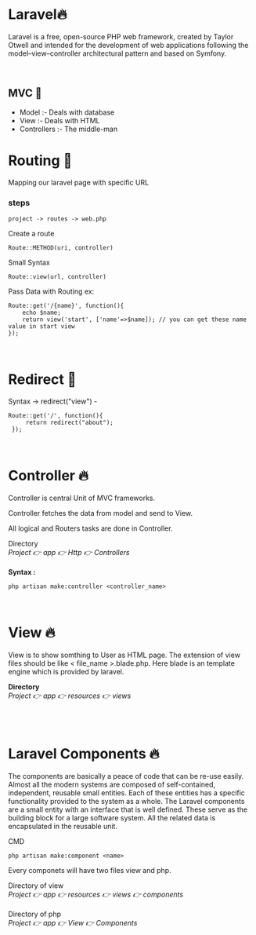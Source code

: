 # Laravel🔥
<p>Laravel is a free, open-source PHP web framework, created by Taylor Otwell and intended for the development of web applications following the model–view–controller architectural pattern and based on Symfony.</p><br/>

## MVC 🚀
* Model  :- Deals with database
* View :- Deals with HTML
* Controllers :- The middle-man

# Routing 🚀
<p>Mapping our laravel page with specific URL</p>

### steps
``` 
project -> routes -> web.php
``` 
Create a route
```
Route::METHOD(uri, controller)
 ```
 Small Syntax

 ```
 Route::view(url, controller)
 ```
 Pass Data with Routing  ex:
 ```
 Route::get('/{name}', function(){
     echo $name;
     return view('start', ['name'=>$name]); // you can get these name value in start view
 });
 ```
 <br/>

 # Redirect 🚀

Syntax -> redirect("view") -

```
Route::get('/', function(){
     return redirect("about");
 });
```
<br/>

# Controller 🔥
<p>Controller is central Unit of MVC frameworks.</p>
<p>Controller fetches the data from model and send to View.</p>
<p>All logical and Routers tasks are done in Controller.</p>
Directory<br/>
<i>Project 👉 app 👉 Http 👉 Controllers</i>
<br/>
<br/>
<b>Syntax :</b>

```
php artisan make:controller <controller_name>
```
<br/>

# View 🔥

<p>View is to show somthing to User as HTML page. The extension of view  files should be like < file_name >.blade.php. Here blade is an template engine which is provided by laravel.</p>

<b>Directory</b><br/>
<i> Project 👉 app 👉 resources 👉 views </i>

<br/>
<br/>

# Laravel Components 🔥
<p>The components are basically a peace of code that can be re-use easily. <br/>Almost all the modern systems are composed of self-contained, independent, reusable small entities. Each of these entities has a specific functionality provided to the system as a whole. The Laravel components are a small entity with an interface that is well defined. These serve as the building block for a large software system. All the related data is encapsulated in the reusable unit.</p>

CMD

```
php artisan make:component <name>
```
Every componets will have two files view and php.<br/>

Directory of view <br/>
<i> Project 👉 app 👉 resources 👉 views 👉 components </i><br/><br/>
Directory of php<br/>
<i> Project 👉 app 👉 View 👉 Components </i><br/><br/>

